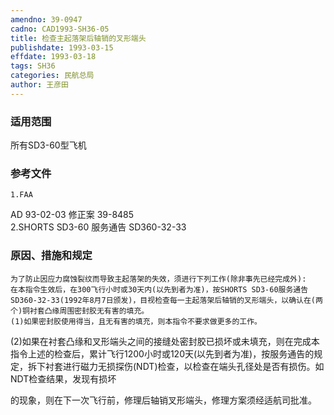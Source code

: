 ```yaml
---
amendno: 39-0947  
cadno: CAD1993-SH36-05  
title: 检查主起落架后轴销的叉形端头  
publishdate: 1993-03-15  
effdate: 1993-03-18  
tags: SH36  
categories: 民航总局  
author: 王彦田  
---
```

  
### 适用范围  
所有SD3-60型飞机  
  
<!--more-->  
### 参考文件  
    1.FAA  
AD 93-02-03 修正案 39-8485  
    2.SHORTS SD3-60 服务通告 SD360-32-33  
  
### 原因、措施和规定  
    为了防止因应力腐蚀裂纹而导致主起落架的失效，须进行下列工作(除非事先已经完成外):  
    在本指令生效后，在300飞行小时或30天内(以先到者为准)，按SHORTS SD3-60服务通告SD360-32-33(1992年8月7日颁发)，目视检查每一主起落架后轴销的叉形端头，以确认在(两个)铜衬套凸缘周围密封胶无有害的填充。  
    (1)如果密封胶使用得当，且无有害的填充，则本指令不要求做更多的工作。  
(2)如果在衬套凸缘和叉形端头之间的接缝处密封胶已损坏或未填充，则在完成本指令上述的检查后，累计飞行1200小时或120天(以先到者为准)，按服务通告的规定，拆下衬套进行磁力无损探伤(NDT)检查，以检查在端头孔径处是否有损伤。如NDT检查结果，发现有损坏  
  
  
的现象，则在下一次飞行前，修理后轴销叉形端头，修理方案须经适航司批准。  
